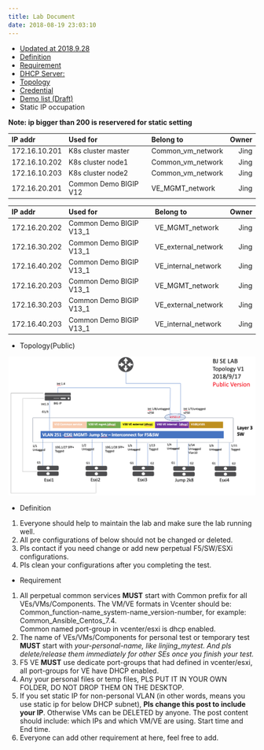 ```yaml
---
title: Lab Document
date: 2018-08-19 23:03:10
---
```


- [Updated at  2018.9.28](https://docs.f5net.com/display/~jlin/F5+China+SE+Lab+Page)
- [Definition](https://docs.f5net.com/display/~jlin/F5+China+SE+Lab+Page#F5ChinaSELabPage-Definition)
- [Requirement](https://docs.f5net.com/display/~jlin/F5+China+SE+Lab+Page#F5ChinaSELabPage-Requirement)
- [DHCP Server:](https://docs.f5net.com/display/~jlin/F5+China+SE+Lab+Page#F5ChinaSELabPage-DHCPServer:)
- [Topology](https://docs.f5net.com/display/~jlin/F5+China+SE+Lab+Page#F5ChinaSELabPage-Topology)
- [Credential](https://docs.f5net.com/display/~jlin/F5+China+SE+Lab+Page#F5ChinaSELabPage-Credential)
- [Demo list (Draft)](https://docs.f5net.com/display/~jlin/F5+China+SE+Lab+Page#F5ChinaSELabPage-Demolist(Draft))
- Static IP occupation

**Note: ip bigger than 200 is reservered for static setting**

| IP addr       | Used for             | Belong to           | Owner        |
|:------------- |:---------------------|:------------------- |-------------:|
| 172.16.10.201 | K8s cluster master   | Common\_vm\_network | Jing
| 172.16.10.202 | K8s cluster node1    | Common\_vm\_network | Jing
| 172.16.10.203 | K8s cluster node2    | Common\_vm\_network | Jing
| 172.16.20.201 | Common Demo BIGIP V12| VE\_MGMT\_network   | Jing

| IP addr       | Used for             | Belong to           | Owner        |
|:------------- |:---------------------|:------------------- |-------------:|
| 172.16.20.202 | Common Demo BIGIP V13_1| VE\_MGMT\_network   | Jing
| 172.16.30.202 | Common Demo BIGIP V13_1| VE\_external\_network   | Jing
| 172.16.40.202 | Common Demo BIGIP V13_1| VE\_internal\_network   | Jing
| 172.16.20.203 | Common Demo BIGIP V13_1| VE\_MGMT\_network   | Jing
| 172.16.30.203 | Common Demo BIGIP V13_1| VE\_external\_network   | Jing
| 172.16.40.203 | Common Demo BIGIP V13_1| VE\_internal\_network   | Jing



- Topology(Public)
<img src="/2018/09/17/Lab-Topology-0/topology-public.png">

- Definition

1. Everyone should help to maintain the lab and make sure the lab running well.
2. All pre configurations of below should not be changed or deleted.
3. Pls contact if you need change or add new perpetual F5/SW/ESXi configurations.
4. Pls clean your configurations after you completing the test.

- Requirement

1. All  perpetual common services **MUST** start with Common prefix for all  VEs/VMs/Components. The VM/VE formats in Vcenter should be: Common_function-name_system-name_version-number, for example: Common_Ansible_Centos_7.4.     
   Common named port-group in vcenter/esxi is dhcp enabled.
2. The name of  VEs/VMs/Components for personal test or temporary test **MUST** start with *your-personal-name, like linjing_mytest. And pls delete/release them immediately for other SEs once you finish your test.*
3. F5 VE **MUST** use dedicate port-groups that had defined in vcenter/esxi, all port-groups for VE have DHCP enabled.
4. Any your personal files or temp files, PLS PUT IT IN YOUR OWN FOLDER, DO NOT DROP THEM ON THE DESKTOP. 
5. If you set static IP for non-personal VLAN (in other words, means you use static ip for below DHCP subnet), **Pls change this post to include your IP**.  Otherwise VMs can be DELETED by anyone. The post content should include: which IPs and which VM/VE are using. Start time and End time.
6. Everyone can add other requirement at here, feel free to add.
